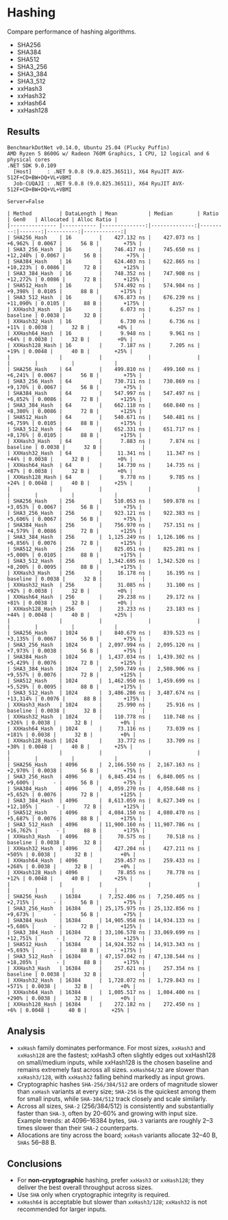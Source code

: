 # Hashing

Compare performance of hashing algorithms.
- SHA256
- SHA384
- SHA512
- SHA3_256
- SHA3_384
- SHA3_512
- xxHash3
- xxHash32
- xxHash64
- xxHash128


## Results

```
BenchmarkDotNet v0.14.0, Ubuntu 25.04 (Plucky Puffin)
AMD Ryzen 5 8600G w/ Radeon 760M Graphics, 1 CPU, 12 logical and 6 physical cores
.NET SDK 9.0.109
  [Host]     : .NET 9.0.8 (9.0.825.36511), X64 RyuJIT AVX-512F+CD+BW+DQ+VL+VBMI
  Job-CUQAJI : .NET 9.0.8 (9.0.825.36511), X64 RyuJIT AVX-512F+CD+BW+DQ+VL+VBMI

Server=False  
```

```
| Method         | DataLength | Mean          | Median        | Ratio    | Gen0   | Allocated | Alloc Ratio |
|--------------- |----------- |--------------:|--------------:|---------:|-------:|----------:|------------:|
| SHA256_Hash    | 16         |    427.132 ns |    427.073 ns |  +6,962% | 0.0067 |      56 B |        +75% |
| SHA3_256_Hash  | 16         |    746.417 ns |    745.650 ns | +12,240% | 0.0067 |      56 B |        +75% |
| SHA384_Hash    | 16         |    624.403 ns |    622.865 ns | +10,223% | 0.0086 |      72 B |       +125% |
| SHA3_384_Hash  | 16         |    748.352 ns |    747.908 ns | +12,272% | 0.0086 |      72 B |       +125% |
| SHA512_Hash    | 16         |    574.492 ns |    574.984 ns |  +9,398% | 0.0105 |      88 B |       +175% |
| SHA3_512_Hash  | 16         |    676.873 ns |    676.239 ns | +11,090% | 0.0105 |      88 B |       +175% |
| XXHash3_Hash   | 16         |      6.073 ns |      6.257 ns | baseline | 0.0038 |      32 B |             |
| XXHash32_Hash  | 16         |      6.730 ns |      6.736 ns |     +11% | 0.0038 |      32 B |         +0% |
| XXHash64_Hash  | 16         |      9.948 ns |      9.961 ns |     +64% | 0.0038 |      32 B |         +0% |
| XXHash128_Hash | 16         |      7.187 ns |      7.205 ns |     +19% | 0.0048 |      40 B |        +25% |
|                |            |               |               |          |        |           |             |
| SHA256_Hash    | 64         |    499.810 ns |    499.160 ns |  +6,241% | 0.0067 |      56 B |        +75% |
| SHA3_256_Hash  | 64         |    730.711 ns |    730.869 ns |  +9,170% | 0.0067 |      56 B |        +75% |
| SHA384_Hash    | 64         |    547.997 ns |    547.497 ns |  +6,852% | 0.0086 |      72 B |       +125% |
| SHA3_384_Hash  | 64         |    662.118 ns |    660.840 ns |  +8,300% | 0.0086 |      72 B |       +125% |
| SHA512_Hash    | 64         |    540.671 ns |    540.481 ns |  +6,759% | 0.0105 |      88 B |       +175% |
| SHA3_512_Hash  | 64         |    652.331 ns |    651.717 ns |  +8,176% | 0.0105 |      88 B |       +175% |
| XXHash3_Hash   | 64         |      7.883 ns |      7.874 ns | baseline | 0.0038 |      32 B |             |
| XXHash32_Hash  | 64         |     11.341 ns |     11.347 ns |     +44% | 0.0038 |      32 B |         +0% |
| XXHash64_Hash  | 64         |     14.730 ns |     14.735 ns |     +87% | 0.0038 |      32 B |         +0% |
| XXHash128_Hash | 64         |      9.778 ns |      9.785 ns |     +24% | 0.0048 |      40 B |        +25% |
|                |            |               |               |          |        |           |             |
| SHA256_Hash    | 256        |    510.053 ns |    509.878 ns |  +3,053% | 0.0067 |      56 B |        +75% |
| SHA3_256_Hash  | 256        |    923.121 ns |    922.383 ns |  +5,606% | 0.0067 |      56 B |        +75% |
| SHA384_Hash    | 256        |    756.970 ns |    757.151 ns |  +4,579% | 0.0086 |      72 B |       +125% |
| SHA3_384_Hash  | 256        |  1,125.249 ns |  1,126.106 ns |  +6,856% | 0.0076 |      72 B |       +125% |
| SHA512_Hash    | 256        |    825.051 ns |    825.281 ns |  +5,000% | 0.0105 |      88 B |       +175% |
| SHA3_512_Hash  | 256        |  1,342.695 ns |  1,342.520 ns |  +8,200% | 0.0095 |      88 B |       +175% |
| XXHash3_Hash   | 256        |     16.178 ns |     16.195 ns | baseline | 0.0038 |      32 B |             |
| XXHash32_Hash  | 256        |     31.085 ns |     31.100 ns |     +92% | 0.0038 |      32 B |         +0% |
| XXHash64_Hash  | 256        |     29.238 ns |     29.172 ns |     +81% | 0.0038 |      32 B |         +0% |
| XXHash128_Hash | 256        |     23.233 ns |     23.183 ns |     +44% | 0.0048 |      40 B |        +25% |
|                |            |               |               |          |        |           |             |
| SHA256_Hash    | 1024       |    840.679 ns |    839.523 ns |  +3,135% | 0.0067 |      56 B |        +75% |
| SHA3_256_Hash  | 1024       |  2,097.994 ns |  2,095.120 ns |  +7,973% | 0.0038 |      56 B |        +75% |
| SHA384_Hash    | 1024       |  1,437.034 ns |  1,439.302 ns |  +5,429% | 0.0076 |      72 B |       +125% |
| SHA3_384_Hash  | 1024       |  2,509.749 ns |  2,508.906 ns |  +9,557% | 0.0076 |      72 B |       +125% |
| SHA512_Hash    | 1024       |  1,462.950 ns |  1,459.699 ns |  +5,529% | 0.0095 |      88 B |       +175% |
| SHA3_512_Hash  | 1024       |  3,486.286 ns |  3,487.674 ns | +13,314% | 0.0076 |      88 B |       +175% |
| XXHash3_Hash   | 1024       |     25.990 ns |     25.916 ns | baseline | 0.0038 |      32 B |             |
| XXHash32_Hash  | 1024       |    110.778 ns |    110.748 ns |    +326% | 0.0038 |      32 B |         +0% |
| XXHash64_Hash  | 1024       |     73.116 ns |     73.039 ns |    +181% | 0.0038 |      32 B |         +0% |
| XXHash128_Hash | 1024       |     33.772 ns |     33.709 ns |     +30% | 0.0048 |      40 B |        +25% |
|                |            |               |               |          |        |           |             |
| SHA256_Hash    | 4096       |  2,166.550 ns |  2,167.163 ns |  +2,970% | 0.0038 |      56 B |        +75% |
| SHA3_256_Hash  | 4096       |  6,845.434 ns |  6,840.005 ns |  +9,600% |      - |      56 B |        +75% |
| SHA384_Hash    | 4096       |  4,059.270 ns |  4,058.648 ns |  +5,652% | 0.0076 |      72 B |       +125% |
| SHA3_384_Hash  | 4096       |  8,613.059 ns |  8,627.349 ns | +12,105% |      - |      72 B |       +125% |
| SHA512_Hash    | 4096       |  4,084.150 ns |  4,080.470 ns |  +5,687% | 0.0076 |      88 B |       +175% |
| SHA3_512_Hash  | 4096       | 11,900.160 ns | 11,907.786 ns | +16,762% |      - |      88 B |       +175% |
| XXHash3_Hash   | 4096       |     70.575 ns |     70.518 ns | baseline | 0.0038 |      32 B |             |
| XXHash32_Hash  | 4096       |    427.204 ns |    427.211 ns |    +505% | 0.0038 |      32 B |         +0% |
| XXHash64_Hash  | 4096       |    259.457 ns |    259.433 ns |    +268% | 0.0038 |      32 B |         +0% |
| XXHash128_Hash | 4096       |     78.855 ns |     78.778 ns |     +12% | 0.0048 |      40 B |        +25% |
|                |            |               |               |          |        |           |             |
| SHA256_Hash    | 16384      |  7,252.406 ns |  7,250.405 ns |  +2,715% |      - |      56 B |        +75% |
| SHA3_256_Hash  | 16384      | 25,175.975 ns | 25,132.856 ns |  +9,673% |      - |      56 B |        +75% |
| SHA384_Hash    | 16384      | 14,905.958 ns | 14,934.133 ns |  +5,686% |      - |      72 B |       +125% |
| SHA3_384_Hash  | 16384      | 33,106.578 ns | 33,069.699 ns | +12,751% |      - |      72 B |       +125% |
| SHA512_Hash    | 16384      | 14,924.352 ns | 14,913.343 ns |  +5,693% |      - |      88 B |       +175% |
| SHA3_512_Hash  | 16384      | 47,157.042 ns | 47,138.544 ns | +18,205% |      - |      88 B |       +175% |
| XXHash3_Hash   | 16384      |    257.621 ns |    257.354 ns | baseline | 0.0038 |      32 B |             |
| XXHash32_Hash  | 16384      |  1,728.072 ns |  1,729.843 ns |    +571% | 0.0038 |      32 B |         +0% |
| XXHash64_Hash  | 16384      |  1,005.517 ns |  1,004.400 ns |    +290% | 0.0038 |      32 B |         +0% |
| XXHash128_Hash | 16384      |    272.182 ns |    272.450 ns |      +6% | 0.0048 |      40 B |        +25% |
```

## Analysis
- `xxHash` family dominates performance. For most sizes, `xxHash3` and `xxHash128` are the fastest; xxHash3 often slightly edges out xxHash128 on small/medium inputs, while xxHash128 is the chosen baseline and remains extremely fast across all sizes. `xxHash64/32` are slower than `xxHash3/128`, with `xxHash32` falling behind markedly as input grows.
- Cryptographic hashes `SHA-256/384/512` are orders of magnitude slower than `xxHash` variants at every size; `SHA-256` is the quickest among them for small inputs, while `SHA-384/512` track closely and scale similarly.
- Across all sizes, `SHA-2` (256/384/512) is consistently and substantially faster than `SHA-3`, often by 20-60% and growing with input size.
  Example trends: at 4096–16384 bytes, `SHA-3` variants are roughly 2–3 times slower than their `SHA-2` counterparts.
- Allocations are tiny across the board; `xxHash` variants allocate 32–40 B, `SHAs` 56–88 B.

## Conclusions
- For **non-cryptographic** hashing, prefer `xxHash3` or `xxHash128`; they deliver the best overall throughput across sizes.
- Use `SHA` only when cryptographic integrity is required.
- `xxHash64` is acceptable but slower than `xxHash3/128`; `xxHash32` is not recommended for larger inputs.
